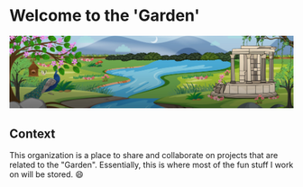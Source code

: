 # Welcome to the 'Garden'

![Welcome to the 'Garden'](./assets/images/Banner.png)

## Context

This organization is a place to share and collaborate on projects that are related to the "Garden". Essentially, this is where most of the fun stuff I work on will be stored. :smile:
